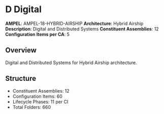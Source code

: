 # D Digital

**AMPEL**: AMPEL-18-HYBRID-AIRSHIP
**Architecture**: Hybrid Airship
**Description**: Digital and Distributed Systems
**Constituent Assemblies**: 12
**Configuration Items per CA**: 5

## Overview
Digital and Distributed Systems for Hybrid Airship architecture.

## Structure
- Constituent Assemblies: 12
- Configuration Items: 60
- Lifecycle Phases: 11 per CI
- Total Folders: 660
